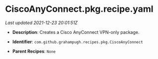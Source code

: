 # CiscoAnyConnect.pkg.recipe.yaml

_Last updated 2021-12-23 20:01:51Z_

- **Description**: Creates a Cisco AnyConnect VPN-only package.

- **Identifier**: `com.github.grahampugh.recipes.pkg.CiscoAnyConnect`

- **Parent Recipes**: `None`
